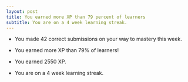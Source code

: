 ```yaml
---
layout: post
title: You earned more XP than 79 percent of learners
subtitle: You are on a 4 week learning streak.
---
```


* You made 42 correct submissions on your way to mastery this week. 

* You earned more XP than 79% of learners! 

* You earned 2550 XP. 

* You are on a 4 week learning streak. 
